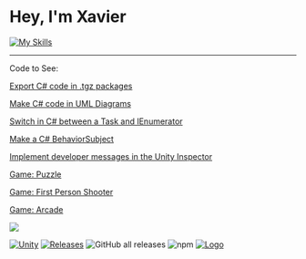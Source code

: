 # Hey, I'm Xavier

[![My Skills](https://skillicons.dev/icons?i=unity,cs,dotnet,firebase,githubactions,vscode,js,ts,angular,androidstudio,html,css,sass,discord,gcp,github,gitlab,visualstudio,bash,git,md,reactivex,redux,regex)](https://skillicons.dev)
____
Code to See:

[Export C# code in .tgz packages](https://gist.github.com/xavierarpa/8f529162292add65cf1db347ee690caa)

[Make C# code in UML Diagrams](https://gist.github.com/xavierarpa/031bffac8fbb4f2d64594310f3165b91)

[Switch in C# between a Task and IEnumerator](https://gist.github.com/xavierarpa/5117a811ec590e678b160be35c405cbf)

[Make a C# BehaviorSubject](https://gist.github.com/xavierarpa/9a98dcaf028905ae7ddd9ddc405dfdd8)

[Implement developer messages in the Unity Inspector](https://github.com/xavierarpa/Tool.DeveloperAttribute)

[Game: Puzzle](https://github.com/xavierarpa/Game.BePuzzled/tree/main)

[Game: First Person Shooter ](https://github.com/xavierarpa/Game.RiotStrike/tree/develop)

[Game: Arcade](https://github.com/xavierarpa/Game.TheUselessClockMachine/tree/master)

![](https://hit.yhype.me/github/profile?user_id=44328679)

[![Unity](https://img.shields.io/badge/Unity-2019+-black.svg)](https://unity3d.com/pt/get-unity/download/archive)
[![Releases](https://img.shields.io/github/release/xavierarpa/UniFlux.svg)](https://github.com/xavierarpa/UniFlux/releases)
![GitHub all releases](https://shields.io./github/downloads/xavierarpa/UniFlux/total?logo=github)
![npm](https://shields.io./npm/dt/com.xavierarpa.uniflux?logo=npm)
[![Logo](https://repository-images.githubusercontent.com/616052596/1a10ad21-e1ef-4a8f-a05a-64df9b02411f)](https://github.com/xavierarpa/UniFlux)
